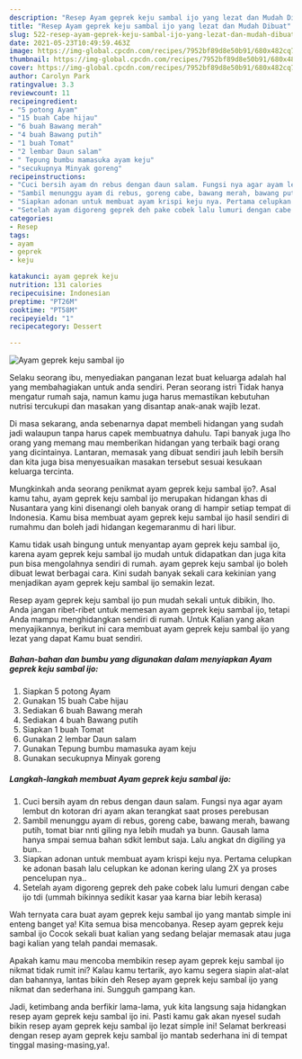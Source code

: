 ```yaml
---
description: "Resep Ayam geprek keju sambal ijo yang lezat dan Mudah Dibuat"
title: "Resep Ayam geprek keju sambal ijo yang lezat dan Mudah Dibuat"
slug: 522-resep-ayam-geprek-keju-sambal-ijo-yang-lezat-dan-mudah-dibuat
date: 2021-05-23T10:49:59.463Z
image: https://img-global.cpcdn.com/recipes/7952bf89d8e50b91/680x482cq70/ayam-geprek-keju-sambal-ijo-foto-resep-utama.jpg
thumbnail: https://img-global.cpcdn.com/recipes/7952bf89d8e50b91/680x482cq70/ayam-geprek-keju-sambal-ijo-foto-resep-utama.jpg
cover: https://img-global.cpcdn.com/recipes/7952bf89d8e50b91/680x482cq70/ayam-geprek-keju-sambal-ijo-foto-resep-utama.jpg
author: Carolyn Park
ratingvalue: 3.3
reviewcount: 11
recipeingredient:
- "5 potong Ayam"
- "15 buah Cabe hijau"
- "6 buah Bawang merah"
- "4 buah Bawang putih"
- "1 buah Tomat"
- "2 lembar Daun salam"
- " Tepung bumbu mamasuka ayam keju"
- "secukupnya Minyak goreng"
recipeinstructions:
- "Cuci bersih ayam dn rebus dengan daun salam. Fungsi nya agar ayam lembut dn kotoran dri ayam akan terangkat saat proses perebusan"
- "Sambil menunggu ayam di rebus, goreng cabe, bawang merah, bawang putih, tomat biar nnti giling nya lebih mudah ya bunn. Gausah lama hanya smpai semua bahan sdkit lembut saja. Lalu angkat dn digiling ya bun.."
- "Siapkan adonan untuk membuat ayam krispi keju nya. Pertama celupkan ke adonan basah lalu celupkan ke adonan kering ulang 2X ya proses pencelupan nya.."
- "Setelah ayam digoreng geprek deh pake cobek lalu lumuri dengan cabe ijo tdi (ummah bikinnya sedikit kasar yaa karna biar lebih kerasa)"
categories:
- Resep
tags:
- ayam
- geprek
- keju

katakunci: ayam geprek keju 
nutrition: 131 calories
recipecuisine: Indonesian
preptime: "PT26M"
cooktime: "PT58M"
recipeyield: "1"
recipecategory: Dessert

---
```



![Ayam geprek keju sambal ijo](https://img-global.cpcdn.com/recipes/7952bf89d8e50b91/680x482cq70/ayam-geprek-keju-sambal-ijo-foto-resep-utama.jpg)

Selaku seorang ibu, menyediakan panganan lezat buat keluarga adalah hal yang membahagiakan untuk anda sendiri. Peran seorang istri Tidak hanya mengatur rumah saja, namun kamu juga harus memastikan kebutuhan nutrisi tercukupi dan masakan yang disantap anak-anak wajib lezat.

Di masa  sekarang, anda sebenarnya dapat membeli hidangan yang sudah jadi walaupun tanpa harus capek membuatnya dahulu. Tapi banyak juga lho orang yang memang mau memberikan hidangan yang terbaik bagi orang yang dicintainya. Lantaran, memasak yang dibuat sendiri jauh lebih bersih dan kita juga bisa menyesuaikan masakan tersebut sesuai kesukaan keluarga tercinta. 



Mungkinkah anda seorang penikmat ayam geprek keju sambal ijo?. Asal kamu tahu, ayam geprek keju sambal ijo merupakan hidangan khas di Nusantara yang kini disenangi oleh banyak orang di hampir setiap tempat di Indonesia. Kamu bisa membuat ayam geprek keju sambal ijo hasil sendiri di rumahmu dan boleh jadi hidangan kegemaranmu di hari libur.

Kamu tidak usah bingung untuk menyantap ayam geprek keju sambal ijo, karena ayam geprek keju sambal ijo mudah untuk didapatkan dan juga kita pun bisa mengolahnya sendiri di rumah. ayam geprek keju sambal ijo boleh dibuat lewat berbagai cara. Kini sudah banyak sekali cara kekinian yang menjadikan ayam geprek keju sambal ijo semakin lezat.

Resep ayam geprek keju sambal ijo pun mudah sekali untuk dibikin, lho. Anda jangan ribet-ribet untuk memesan ayam geprek keju sambal ijo, tetapi Anda mampu menghidangkan sendiri di rumah. Untuk Kalian yang akan menyajikannya, berikut ini cara membuat ayam geprek keju sambal ijo yang lezat yang dapat Kamu buat sendiri.

<!--inarticleads1-->

##### Bahan-bahan dan bumbu yang digunakan dalam menyiapkan Ayam geprek keju sambal ijo:

1. Siapkan 5 potong Ayam
1. Gunakan 15 buah Cabe hijau
1. Sediakan 6 buah Bawang merah
1. Sediakan 4 buah Bawang putih
1. Siapkan 1 buah Tomat
1. Gunakan 2 lembar Daun salam
1. Gunakan  Tepung bumbu mamasuka ayam keju
1. Gunakan secukupnya Minyak goreng




<!--inarticleads2-->

##### Langkah-langkah membuat Ayam geprek keju sambal ijo:

1. Cuci bersih ayam dn rebus dengan daun salam. Fungsi nya agar ayam lembut dn kotoran dri ayam akan terangkat saat proses perebusan
1. Sambil menunggu ayam di rebus, goreng cabe, bawang merah, bawang putih, tomat biar nnti giling nya lebih mudah ya bunn. Gausah lama hanya smpai semua bahan sdkit lembut saja. Lalu angkat dn digiling ya bun..
1. Siapkan adonan untuk membuat ayam krispi keju nya. Pertama celupkan ke adonan basah lalu celupkan ke adonan kering ulang 2X ya proses pencelupan nya..
1. Setelah ayam digoreng geprek deh pake cobek lalu lumuri dengan cabe ijo tdi (ummah bikinnya sedikit kasar yaa karna biar lebih kerasa)




Wah ternyata cara buat ayam geprek keju sambal ijo yang mantab simple ini enteng banget ya! Kita semua bisa mencobanya. Resep ayam geprek keju sambal ijo Cocok sekali buat kalian yang sedang belajar memasak atau juga bagi kalian yang telah pandai memasak.

Apakah kamu mau mencoba membikin resep ayam geprek keju sambal ijo nikmat tidak rumit ini? Kalau kamu tertarik, ayo kamu segera siapin alat-alat dan bahannya, lantas bikin deh Resep ayam geprek keju sambal ijo yang nikmat dan sederhana ini. Sungguh gampang kan. 

Jadi, ketimbang anda berfikir lama-lama, yuk kita langsung saja hidangkan resep ayam geprek keju sambal ijo ini. Pasti kamu gak akan nyesel sudah bikin resep ayam geprek keju sambal ijo lezat simple ini! Selamat berkreasi dengan resep ayam geprek keju sambal ijo mantab sederhana ini di tempat tinggal masing-masing,ya!.


